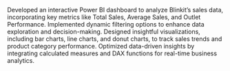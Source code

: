 Developed an interactive Power BI dashboard to analyze Blinkit’s sales data, incorporating   key metrics like Total Sales, Average Sales, and Outlet Performance.
Implemented dynamic filtering options to enhance data exploration and decision-making.
Designed insightful visualizations, including bar charts, line charts, and donut charts, to track sales  trends and product category performance.
Optimized data-driven insights by integrating calculated measures and DAX functions for real-time business analytics.
